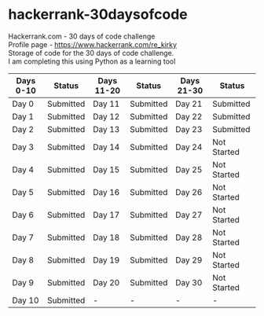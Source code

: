# hackerrank-30daysofcode
 Hackerrank.com - 30 days of code challenge  
Profile page - https://www.hackerrank.com/re_kirky  
Storage of code for the 30 days of code challenge.  
I am completing this using Python as a learning tool  

Days 0-10|Status|Days 11-20|Status|Days 21-30|Status
-|-|-|-|-|-
Day 0|Submitted|Day 11|Submitted|Day 21|Submitted
Day 1|Submitted|Day 12|Submitted|Day 22|Submitted
Day 2|Submitted|Day 13|Submitted|Day 23|Submitted
Day 3|Submitted|Day 14|Submitted|Day 24|Not Started
Day 4|Submitted|Day 15|Submitted|Day 25|Not Started
Day 5|Submitted|Day 16|Submitted|Day 26|Not Started
Day 6|Submitted|Day 17|Submitted|Day 27|Not Started
Day 7|Submitted|Day 18|Submitted|Day 28|Not Started
Day 8|Submitted|Day 19|Submitted|Day 29|Not Started
Day 9|Submitted|Day 20|Submitted|Day 30|Not Started
Day 10|Submitted|-|-|-|-

